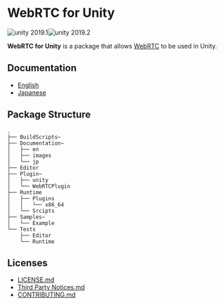# WebRTC for Unity

<img src="https://img.shields.io/badge/unity-2019.1-green.svg?style=flat-square" alt="unity 2019.1"><img src="https://img.shields.io/badge/unity-2019.2-green.svg?style=flat-square" alt="unity 2019.2">

**WebRTC for Unity** is a package that allows [WebRTC](https://webrtc.org) to be used in Unity.

## Documentation

- [English](./Documentation~/en/index.md)
- [Japanese]( ./Documentation~/jp/index.md)

## Package Structure

```
.
├── BuildScripts~
├── Documentation~
│   ├── en
│   ├── images
│   └── jp
├── Editor
├── Plugin~
│   ├── unity
│   └── WebRTCPlugin
├── Runtime
│   ├── Plugins
│   │   └── x86_64
│   └── Srcipts
├── Samples~
│   └── Example
└── Tests
    ├── Editor
    └── Runtime
```


## Licenses

- [LICENSE.md](LICENSE.md)
- [Third Party Notices.md](Third%20Party%20Notices.md)
- [CONTRIBUTING.md](CONTRIBUTING.md)

